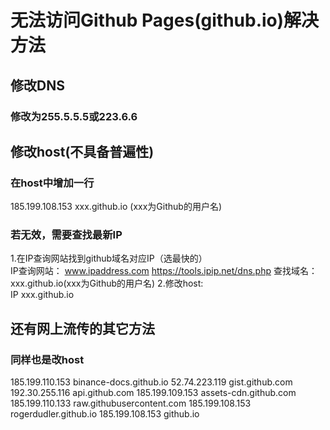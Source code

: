 # 无法访问Github Pages(github.io)解决方法
## 修改DNS
### 修改为255.5.5.5或223.6.6
## 修改host(不具备普遍性)
### 在host中增加一行
185.199.108.153 xxx.github.io
(xxx为Github的用户名)
### 若无效，需要查找最新IP
1.在IP查询网站找到github域名对应IP（选最快的）  
IP查询网站：
www.ipaddress.com
https://tools.ipip.net/dns.php
查找域名：
xxx.github.io(xxx为Github的用户名)
2.修改host:  
IP xxx.github.io
## 还有网上流传的其它方法
### 同样也是改host
185.199.110.153 binance-docs.github.io
52.74.223.119 gist.github.com
192.30.255.116 api.github.com
185.199.109.153 assets-cdn.github.com
185.199.110.133 raw.githubusercontent.com
185.199.108.153 rogerdudler.github.io
185.199.108.153 github.io